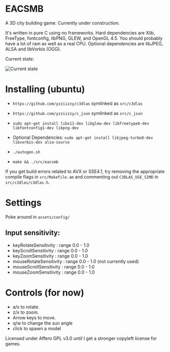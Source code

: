 # EACSMB
A 3D city building game. Currently under construction.


It's written in pure C using no frameworks. Hard dependencies are Xlib, FreeType, fontconfig, libPNG, GLEW, and OpenGL 4.5. You should probably have a lot of ram as well as a real CPU.
Optional dependencies are libJPEG, ALSA and libVorbis (OGG).

Current state:

![Current state](https://imgur.com/a/vrYUTiC)


# Installing (ubuntu)

* `https://github.com/yzziizzy/c3dlas` symlinked as `src/c3dlas`
* `https://github.com/yzziizzy/c_json` symlinked as `src/c_json`

* `sudo apt-get install libx11-dev libglew-dev libfreetype6-dev libfontconfig1-dev libpng-dev`

* Optional Dependencies: `sudo apt-get install libjpeg-turbo8-dev libvorbis-dev alsa-source`

* `./autogen.sh`
* `make && ./src/eacsmb`

If you get build errors related to AVX or SSE4.1, try removing the appropriate compile flags in
`src/Makefile.am` and commenting out `C3DLAS_USE_SIMD` in `src/c3dlas/c3dlas.h`.

# Settings

Poke around in `assets/config/`

## Input sensitivity:

* keyRotateSensitivity   : range 0.0 - 1.0
* keyScrollSensitivity   : range 0.0 - 1.0
* keyZoomSensitivity     : range 0.0 - 1.0
* mouseRotateSensitivity : range 0.0 - 1.0 (not currently used)
* mouseScrollSensitivity : range 0.0 - 1.0
* mouseZoomSensitivity   : range 0.0 - 1.0


# Controls (for now)

* a/s to rotate.
* z/x to zoom.
* Arrow keys to move.
* q/w to change the sun angle
* click to spawn a model

Licensed under Affero GPL v3.0 until I get a stronger copyleft license for games.

